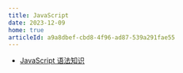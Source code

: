 ```yaml
---
title: JavaScript
date: 2023-12-09
home: true
articleId: a9a8dbef-cbd8-4f96-ad87-539a291fae55
---
```


- [JavaScript 语法知识](base.md)
